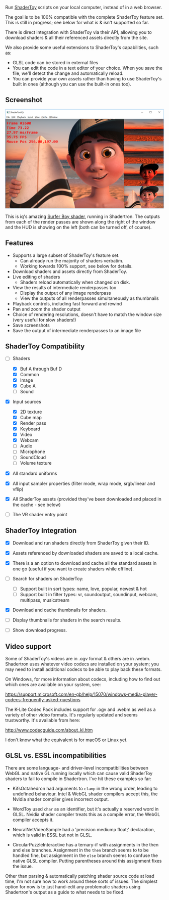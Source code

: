 Run [ShaderToy](https://www.shadertoy.com) scripts on your local computer,
instead of in a web browser.

The goal is to be 100% compatible with the complete ShaderToy feature set.
This is still in progress; see below for what is & isn't supported so far.

There is direct integration with ShaderToy via their API, allowing you to
download shaders & all their referenced assets directly from the site.

We also provide some useful extensions to ShaderToy's capabilities, such as:

* GLSL code can be stored in external files
* You can edit the code in a text editor of your choice. When you save the
  file, we'll detect the change and automatically reload.
* You can provide your own assets rather than having to use ShaderToy's built
  in ones (although you can use the built-in ones too).


Screenshot
----------

![iq's Surfer Boy shader, running in Shadertron](doc/Screenshot-SurferBoy.png?raw=true)

This is iq's amazing [Surfer Boy shader](https://www.shadertoy.com/view/ldd3DX), 
running in Shadertron. The outputs from each of the render passes are shown
along the right of the window and the HUD is showing on the left (both can be
turned off, of course).


Features
--------

- Supports a large subset of ShaderToy's feature set.
  - Can already run the majority of shaders verbatim.
  - Working towards 100% support, see below for details.
- Download shaders and assets directly from ShaderToy.
- Live editing of shaders
  - Shaders reload automatically when changed on disk.
- View the results of intermediate renderpasses too
  - Display the output of any image renderpass
  - View the outputs of all renderpasses simultaneously as thumbnails
- Playback controls, including fast forward and rewind
- Pan and zoom the shader output
- Choice of rendering resolutions, doesn't have to match the window size (very useful for slow shaders!)
- Save screenshots
- Save the output of intermediate renderpasses to an image file


ShaderToy Compatibility
-----------------------

- [ ] Shaders
  - [x] Buf A through Buf D
  - [x] Common
  - [x] Image
  - [x] Cube A
  - [ ] Sound
- [x] Input sources
  - [x] 2D texture
  - [x] Cube map
  - [x] Render pass
  - [x] Keyboard
  - [x] Video
  - [x] Webcam
  - [ ] Audio
  - [ ] Microphone
  - [ ] SoundCloud
  - [ ] Volume texture
- [x] All standard uniforms
- [x] All input sampler properties (filter mode, wrap mode, srgb/linear and vflip)
- [x] All ShaderToy assets (provided they've been downloaded and placed in the cache - see below)
- [ ] The VR shader entry point


ShaderToy Integration
---------------------

- [x] Download and run shaders directly from ShaderToy given their ID.
- [x] Assets referenced by downloaded shaders are saved to a local cache.
- [x] There is a an option to download and cache all the standard assets in one go (useful if you want to create shaders while offline).
- [ ] Search for shaders on ShaderToy:
  - [ ] Support built in sort types: name, love, popular, newest & hot
  - [ ] Support built in filter types: vr, soundoutput, soundinput, webcam, multipass, musicstream
- [x] Download and cache thumbnails for shaders.
- [ ] Display thumbnails for shaders in the search results.
- [ ] Show download progress.


Video support
-------------

Some of ShaderToy's videos are in .ogv format & others are in .webm.
Shadertron uses whatever video codecs are installed on your system; you may
need to install additional codecs to be able to play back these formats.

On Windows, for more information about codecs, including how to find out which
ones are available on your system, see:

https://support.microsoft.com/en-gb/help/15070/windows-media-player-codecs-frequently-asked-questions

The K-Lite Codec Pack includes support for .ogv and .webm as well as a variety
of other video formats. It's regularly updated and seems trustworthy. It's
available from here:

http://www.codecguide.com/about_kl.htm

I don't know what the equivalent is for macOS or Linux yet.


GLSL vs. ESSL incompatibilities
-------------------------------

There are some language- and driver-level incompatibilities between WebGL and
native GL running locally which can cause valid ShaderToy shaders to fail to
compile in Shadertron. I've hit these examples so far:

- KifsOctahedron had arguments to `clamp` in the wrong order, leading to
  undefined behaviour. Intel & WebGL shader compilers accept this, the Nvidia
  shader compiler gives incorrect output.

- WordToy used `char` as an identifier, but it's actually a reserved word in 
  GLSL. Nvidia shader compiler treats this as a compile error, the WebGL 
  compiler accepts it.

- NeuralNetVideoSample had a 'precision mediump float;' declaration, which is
  valid in ESSL but not in GLSL.

- CircularPuzzleInteractive has a ternary-if with assignments in the then and
  else branches. Assignment in the `then` branch seems to to be handled fine, 
  but assignment in the `else` branch seems to confuse the native GLSL 
  compiler. Putting parentheses around this assignment fixes the issue.

Other than parsing & automatically patching shader source code at load time,
I'm not sure how to work around these sorts of issues. The simplest option for
now is to just hand-edit any problematic shaders using Shadertron's output as
a guide to what needs to be fixed.
